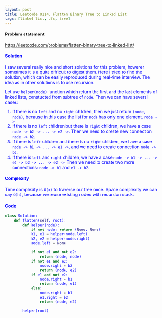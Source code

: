 ```yaml
---
layout: post
title: Leetcode 0114. Flatten Binary Tree to Linked List
tags: [linked list, dfs, tree]
---
```


#### Problem statement

<a href="https://leetcode.com/problems/flatten-binary-tree-to-linked-list/"> <font color = blue>https://leetcode.com/problems/flatten-binary-tree-to-linked-list/

#### Solution
I saw several really nice and short solutions for this problem, howerer sometimes it is a quite difficult to digest them. Here I tried to find the solution, which can be easily reproduced during real-time interview. The idea as in other solutions is to use recursion.

Let use `helper(node)` function which return the first and the last elements of linked lists, constucted from subtree of `node`. Then we can have several cases:

1. If there is no `left` and no `right` children, then we just return `(node, node)`, because in this case the list for `node` has only one element.  `node ->`
2. If there is no `left` children but there is `right` children,  we have a case `node -> b2 -> ... -> e2 ->`. Then we need to create new connection `node -> b2`.
3. If there is `left` children and there is no `right` children, we have a case `node -> b1 -> ... -> e1 ->`, and we need to create connection `node -> b1`.
4. If there is `left` and `right` children, we have a case `node -> b1 -> ... -> e1 -> b2 -> ... -> e2 ->`.  Then we need to create two more connections: `node -> b1` and `e1 -> b2`.

#### Complexity
Time complexity is `O(n)` to traverse our tree once. Space complexity we can say `O(h)`, because we reuse existing nodes with recursion stack.

#### Code
```python
class Solution:
    def flatten(self, root):
        def helper(node):
            if not node: return (None, None)
            b1, e1 = helper(node.left)
            b2, e2 = helper(node.right)
            node.left = None
            
            if not e1 and not e2:
                return (node, node)
            if not e1 and e2: 
                node.right = b2
                return (node, e2)
            if e1 and not e2:
                node.right = b1
                return (node, e1)
            else:
                node.right = b1
                e1.right = b2
                return (node, e2)

        helper(root)
```